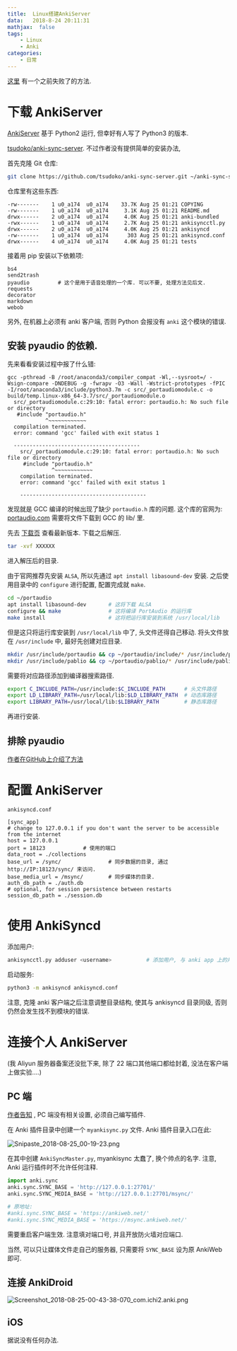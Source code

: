 ```yaml
---
title:  Linux搭建AnkiServer
data:   2018-8-24 20:11:31
mathjax:  false
tags:
    - Linux
    - Anki
categories:
    - 日常
---
```


[这里](/assert/repos/anki/ankiserver.failed.md) 有一个之前失败了的方法.

# 下载 AnkiServer

[AnkiServer](https://pypi.org/project/AnkiServer/2.0.6/) 基于 Python2 运行, 但幸好有人写了 Python3 的版本.

[tsudoko/anki-sync-server](https://github.com/tsudoko/anki-sync-server). 不过作者没有提供简单的安装办法, 

<!--more-->

首先克隆 Git 仓库:

```sh
git clone https://github.com/tsudoko/anki-sync-server.git ~/anki-sync-server
```

仓库里有这些东西:

```
-rw-------    1 u0_a174  u0_a174    33.7K Aug 25 01:21 COPYING
-rw-------    1 u0_a174  u0_a174     3.1K Aug 25 01:21 README.md
drwx------    2 u0_a174  u0_a174     4.0K Aug 25 01:21 anki-bundled
-rwx------    1 u0_a174  u0_a174     2.7K Aug 25 01:21 ankisyncctl.py
drwx------    2 u0_a174  u0_a174     4.0K Aug 25 01:21 ankisyncd
-rw-------    1 u0_a174  u0_a174      303 Aug 25 01:21 ankisyncd.conf
drwx------    4 u0_a174  u0_a174     4.0K Aug 25 01:21 tests
```

接着用 pip 安装以下依赖项:

```
bs4
send2trash
pyaudio         # 这个是用于语音处理的一个库. 可以不要, 处理方法见后文.
requests
decorator
markdown
webob
```

另外, 在机器上必须有 anki 客户端, 否则 Python 会报没有 `anki` 这个模块的错误.

## 安装 pyaudio 的依赖.

先来看看安装过程中报了什么错:

```
gcc -pthread -B /root/anaconda3/compiler_compat -Wl,--sysroot=/ -Wsign-compare -DNDEBUG -g -fwrapv -O3 -Wall -Wstrict-prototypes -fPIC -I/root/anaconda3/include/python3.7m -c src/_portaudiomodule.c -o build/temp.linux-x86_64-3.7/src/_portaudiomodule.o
  src/_portaudiomodule.c:29:10: fatal error: portaudio.h: No such file or directory
   #include "portaudio.h"
            ^~~~~~~~~~~~~
  compilation terminated.
  error: command 'gcc' failed with exit status 1

  ----------------------------------------
    src/_portaudiomodule.c:29:10: fatal error: portaudio.h: No such file or directory
     #include "portaudio.h"
              ^~~~~~~~~~~~~
    compilation terminated.
    error: command 'gcc' failed with exit status 1

    ----------------------------------------
```

发现就是 GCC 编译的时候出现了缺少 `portaudio.h` 库的问题. 这个库的官网为: [portaudio.com](http://portaudio.com) 需要将文件下载到 GCC 的 lib/ 里.

先去 [下载页](http://portaudio.com/download.html) 查看最新版本. 下载之后解压.

```sh
tar -xvf XXXXXX
```

进入解压后的目录.

由于官网推荐先安装 `ALSA`, 所以先通过 `apt install libasound-dev` 安装. 之后使用目录中的 `configure` 进行配置, 配置完成就 `make`.

```sh
cd ~/portaudio
apt install libasound-dev       # 这将下载 ALSA
configure && make               # 这将编译 PortAudio 的运行库
make install                    # 这将把运行库安装到系统 /usr/local/lib
```

但是这只将运行库安装到 `/usr/local/lib` 中了, 头文件还得自己移动. 将头文件放在 `/usr/include` 中, 最好先创建对应目录.

```sh
mkdir /usr/include/portaudio && cp ~/portaudio/include/* /usr/include/portaudio
mkdir /usr/include/pablio && cp ~/portaudio/pablio/* /usr/include/pablio       # 这是 Portaudio 中的另一个装满 .h 文件的目录, 不知道干嘛的. 但还是放进去吧
```
需要将对应路径添加到编译器搜索路径.

```sh
export C_INCLUDE_PATH=/usr/include:$C_INCLUDE_PATH      # 头文件路径
export LD_LIBRARY_PATH=/usr/local/lib:$LD_LIBRARY_PATH  # 动态库路径
export LIBRARY_PATH=/usr/local/lib:$LIBRARY_PATH        # 静态库路径
```

再进行安装.

## 排除 pyaudio

[作者在GitHub上介绍了方法](https://github.com/tsudoko/anki-sync-server#running-ankisyncd-without-pyaudio)

# 配置 AnkiServer

`ankisyncd.conf`

```
[sync_app]
# change to 127.0.0.1 if you don't want the server to be accessible from the internet
host = 127.0.0.1
port = 18123            # 使用的端口
data_root = ./collections
base_url = /sync/               # 同步数据的目录, 通过 http://IP:18123/sync/ 来访问.
base_media_url = /msync/        # 同步媒体的目录.
auth_db_path = ./auth.db
# optional, for session persistence between restarts
session_db_path = ./session.db
```

# 使用 AnkiSyncd

添加用户:

```sh
ankisyncctl.py adduser <username>           # 添加用户, 与 anki app 上的用户保持一致
```

启动服务:

```sh
python3 -m ankisyncd ankisyncd.conf
```

注意, 克隆 anki 客户端之后注意调整目录结构, 使其与 ankisyncd 目录同级, 否则仍然会发生找不到模块的错误.

# 连接个人 AnkiServer

(我 Aliyun 服务器备案还没批下来, 除了 22 端口其他端口都给封着, 没法在客户端上做实验....)

## PC 端

[作者告知](https://github.com/dsnopek/anki-sync-server#point-the-anki-desktop-program-at-it) , PC 端没有相关设置, 必须自己编写插件.

在 Anki 插件目录中创建一个 `myankisync.py` 文件. Anki 插件目录入口在此:

![Snipaste_2018-08-25_00-19-23.png](https://i.loli.net/2018/08/25/5b80302f5bfb8.png)

在其中创建 `AnkiSyncMaster.py`, myankisync 太蠢了, 换个帅点的名字. 注意, Anki 运行插件时不允许任何注释.

```py
import anki.sync
anki.sync.SYNC_BASE = 'http://127.0.0.1:27701/'
anki.sync.SYNC_MEDIA_BASE = 'http://127.0.0.1:27701/msync/'

# 原地址:
#anki.sync.SYNC_BASE = 'https://ankiweb.net/'
#anki.sync.SYNC_MEDIA_BASE = 'https://msync.ankiweb.net/'
```

需要重启客户端生效. 注意填对端口号, 并且开放防火墙对应端口.

当然, 可以只让媒体文件走自己的服务器, 只需要将 `SYNC_BASE` 设为原 AnkiWeb 即可.

## 连接 AnkiDroid

![Screenshot_2018-08-25-00-43-38-070_com.ichi2.anki.png](https://i.loli.net/2018/08/25/5b8036260dc7f.png)

## iOS

据说没有任何办法.